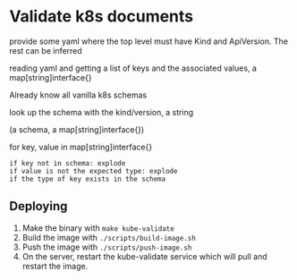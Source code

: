 # Validate k8s documents

provide some yaml where the top level must have Kind and ApiVersion. The rest can be inferred


reading yaml and getting a list of keys and the associated values, a map[string]interface{}

Already know all vanilla k8s schemas

look up the schema with the kind/version, a string

(a schema, a map[string]interface{})

for key, value in map[string]interface{}

    if key not in schema: explode
    if value is not the expected type: explode
    if the type of key exists in the schema

## Deploying

1. Make the binary with `make kube-validate`
2. Build the image with `./scripts/build-image.sh`
3. Push the image with `./scripts/push-image.sh`
4. On the server, restart the kube-validate service which will pull and restart the image.
